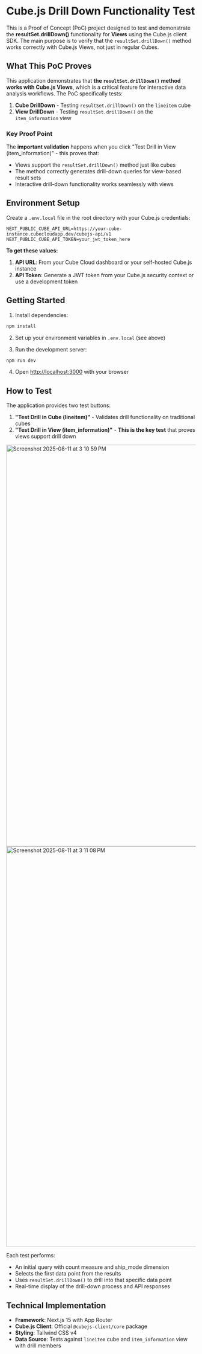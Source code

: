 # Cube.js Drill Down Functionality Test

This is a Proof of Concept (PoC) project designed to test and demonstrate the **resultSet.drillDown()** functionality for **Views** using the Cube.js client SDK. The main purpose is to verify that the `resultSet.drillDown()` method works correctly with Cube.js Views, not just in regular Cubes.

## What This PoC Proves

This application demonstrates that **the `resultSet.drillDown()` method works with Cube.js Views**, which is a critical feature for interactive data analysis workflows. The PoC specifically tests:

1. **Cube DrillDown** - Testing `resultSet.drillDown()` on the `lineitem` cube
2. **View DrillDown** - Testing `resultSet.drillDown()` on the `item_information` view

### Key Proof Point

The **important validation** happens when you click "Test Drill in View (item_information)" - this proves that:
- Views support the `resultSet.drillDown()` method just like cubes
- The method correctly generates drill-down queries for view-based result sets
- Interactive drill-down functionality works seamlessly with views

## Environment Setup

Create a `.env.local` file in the root directory with your Cube.js credentials:

```env
NEXT_PUBLIC_CUBE_API_URL=https://your-cube-instance.cubecloudapp.dev/cubejs-api/v1
NEXT_PUBLIC_CUBE_API_TOKEN=your_jwt_token_here
```

**To get these values:**
1. **API URL**: From your Cube Cloud dashboard or your self-hosted Cube.js instance
2. **API Token**: Generate a JWT token from your Cube.js security context or use a development token

## Getting Started

1. Install dependencies:
```bash
npm install
```

2. Set up your environment variables in `.env.local` (see above)

3. Run the development server:
```bash
npm run dev
```

4. Open [http://localhost:3000](http://localhost:3000) with your browser

## How to Test

The application provides two test buttons:

1. **"Test Drill in Cube (lineitem)"** - Validates drill functionality on traditional cubes
2. **"Test Drill in View (item_information)"** - **This is the key test** that proves views support drill down

<img width="676" height="1064" alt="Screenshot 2025-08-11 at 3 10 59 PM" src="https://github.com/user-attachments/assets/0a3d0330-747a-4c38-a49e-eb2711620b6e" />
<img width="727" height="1061" alt="Screenshot 2025-08-11 at 3 11 08 PM" src="https://github.com/user-attachments/assets/2169ed47-aff8-417b-95b9-405b34f2a8aa" />


Each test performs:
- An initial query with count measure and ship_mode dimension
- Selects the first data point from the results
- Uses `resultSet.drillDown()` to drill into that specific data point
- Real-time display of the drill-down process and API responses

## Technical Implementation

- **Framework**: Next.js 15 with App Router
- **Cube.js Client**: Official `@cubejs-client/core` package
- **Styling**: Tailwind CSS v4
- **Data Source**: Tests against `lineitem` cube and `item_information` view with drill members

